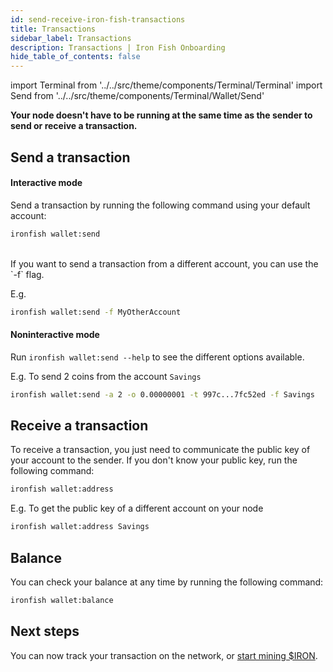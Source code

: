 ```yaml
---
id: send-receive-iron-fish-transactions
title: Transactions
sidebar_label: Transactions
description: Transactions | Iron Fish Onboarding
hide_table_of_contents: false
---
```


import Terminal from '../../src/theme/components/Terminal/Terminal'
import Send from '../../src/theme/components/Terminal/Wallet/Send'

**Your node doesn't have to be running at the same time as the sender to send or receive a transaction.**

## Send a transaction

#### Interactive mode

Send a transaction by running the following command using your default account:
```sh
ironfish wallet:send
```

<Terminal command={Send} />
<br />
If you want to send a transaction from a different account, you can use the `-f` flag.

E.g.
```sh
ironfish wallet:send -f MyOtherAccount
```

#### Noninteractive mode

Run `ironfish wallet:send --help` to see the different options available.

E.g. To send 2 coins from the account `Savings`
```sh
ironfish wallet:send -a 2 -o 0.00000001 -t 997c...7fc52ed -f Savings
```

## Receive a transaction
To receive a transaction, you just need to communicate the public key of your account to the sender. If you don't know your public key, run the following command:
```sh
ironfish wallet:address
```

E.g. To get the public key of a different account on your node
```sh
ironfish wallet:address Savings
```

## Balance

You can check your balance at any time by running the following command:
```sh
ironfish wallet:balance
```

## Next steps

You can now track your transaction on the network, or [start mining $IRON](mine.md).
